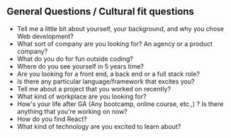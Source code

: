 ## General Questions / Cultural fit questions
* Tell me a little bit about yourself, your background, and why you chose Web development?
* What sort of company are you looking for? An agency or a product company?
* What do you do for fun outside coding?
* Where do you see yourself in 5 years time?
* Are you looking for a front end, a back end or a full stack role?
* Is there any particular language/framework that excites you?
* Tell me about a project that you worked on recently?
* What kind of workplace are you looking for?
* How's your life after GA (Any bootcamp, online course, etc.,) ? Is there anything that you're working on now?
* How do you find React?
* What kind of technology are you excited to learn about?
